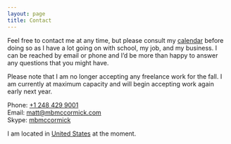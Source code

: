 ```yaml
---
layout: page
title: Contact
---
```


Feel free to contact me at any time, but please consult my [calendar](http://mbmccormick.com/calendar) before doing so as I have a lot going on with school, my job, and my business. I can be reached by email or phone and I’d be more than happy to answer any questions that you might have.

Please note that I am no longer accepting any freelance work for the fall. I am currently at maximum capacity and will begin accepting work again early next year.

Phone: <a href="tel:12484299001">+1 248 429 9001</a>  
Email: <a href="mailto:matt@mbmccormick.com">matt@mbmccormick.com</a>  
Skype: <a href="skype:mbmccormick?call">mbmccormick</a>  

I am located in <span id="foursquare"><a href="#">United States</a></span> at the moment.

<script type="text/javascript">
    $.get("http://archive.mbmccormick.com/labs/foursquare.php", function(data) {
        $("#foursquare").html(data);
    });
</script>
